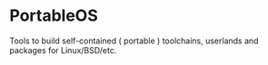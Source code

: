 # PortableOS

Tools to build self-contained ( portable ) toolchains, userlands and packages for Linux/BSD/etc.
